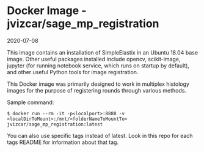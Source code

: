 # Docker Image - jvizcar/sage_mp_registration
2020-07-08

This image contains an installation of SimpleElastix in an Ubuntu 18.04 base image. Other useful packages installed include opencv, scikit-image, jupyter (for running notebook service, which runs on startup by default), and other useful Python tools for image registration.

This Docker image was primarily designed to work in multiplex histology images for the purpose of registering rounds through various methods.

Sample command:

```
$ docker run --rm -it -p<localport>:8888 -v <localDirToMount>:/mnt/<folderNameToMountTo> jvizcar/sage_mp_registration:latest
```

You can also use specific tags instead of latest. Look in this repo for each tags README for information about that tag.
